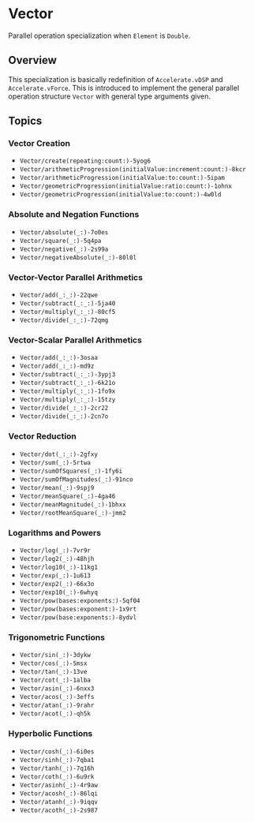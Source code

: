 #  Vector<Double>
Parallel operation specialization when `Element` is `Double`.

## Overview

This specialization is basically redefinition of `Accelerate.vDSP` and `Accelerate.vForce`. 
This is introduced to implement the general parallel operation structure ``Vector`` with general type arguments given.

## Topics

### Vector Creation
- ``Vector/create(repeating:count:)-5yog6``
- ``Vector/arithmeticProgression(initialValue:increment:count:)-8kcr``
- ``Vector/arithmeticProgression(initialValue:to:count:)-5ipam``
- ``Vector/geometricProgression(initialValue:ratio:count:)-1ohnx``
- ``Vector/geometricProgression(initialValue:to:count:)-4w0ld``

### Absolute and Negation Functions
- ``Vector/absolute(_:)-7o0es``
- ``Vector/square(_:)-5q4pa``
- ``Vector/negative(_:)-2s99a``
- ``Vector/negativeAbsolute(_:)-80l0l``

### Vector-Vector Parallel Arithmetics
- ``Vector/add(_:_:)-22qwe``
- ``Vector/subtract(_:_:)-5ja40``
- ``Vector/multiply(_:_:)-80cf5``
- ``Vector/divide(_:_:)-72qmg``

### Vector-Scalar Parallel Arithmetics
- ``Vector/add(_:_:)-3osaa``
- ``Vector/add(_:_:)-md9z``
- ``Vector/subtract(_:_:)-3ypj3``
- ``Vector/subtract(_:_:)-6k21o``
- ``Vector/multiply(_:_:)-1fo9x``
- ``Vector/multiply(_:_:)-15tzy``
- ``Vector/divide(_:_:)-2cr22``
- ``Vector/divide(_:_:)-2cn7o``

### Vector Reduction
- ``Vector/dot(_:_:)-2gfxy``
- ``Vector/sum(_:)-5rtwa``
- ``Vector/sumOfSquares(_:)-1fy6i``
- ``Vector/sumOfMagnitudes(_:)-91nco``
- ``Vector/mean(_:)-9spj9``
- ``Vector/meanSquare(_:)-4ga46``
- ``Vector/meanMagnitude(_:)-1bhxx``
- ``Vector/rootMeanSquare(_:)-jmm2``

### Logarithms and Powers
- ``Vector/log(_:)-7vr9r``
- ``Vector/log2(_:)-48hjh``
- ``Vector/log10(_:)-11kg1``
- ``Vector/exp(_:)-1u613``
- ``Vector/exp2(_:)-66x3o``
- ``Vector/exp10(_:)-6whyq``
- ``Vector/pow(bases:exponents:)-5qf04``
- ``Vector/pow(bases:exponent:)-1x9rt``
- ``Vector/pow(base:exponents:)-8ydvl``

### Trigonometric Functions
- ``Vector/sin(_:)-3dykw``
- ``Vector/cos(_:)-5msx``
- ``Vector/tan(_:)-13ve``
- ``Vector/cot(_:)-1alba``
- ``Vector/asin(_:)-6nxx3``
- ``Vector/acos(_:)-3effs``
- ``Vector/atan(_:)-9rahr``
- ``Vector/acot(_:)-qh5k``

### Hyperbolic Functions
- ``Vector/cosh(_:)-6i0es``
- ``Vector/sinh(_:)-7qba1``
- ``Vector/tanh(_:)-7q16h``
- ``Vector/coth(_:)-6u9rk``
- ``Vector/asinh(_:)-4r9aw``
- ``Vector/acosh(_:)-86lqi``
- ``Vector/atanh(_:)-9iqqv``
- ``Vector/acoth(_:)-2s987``
